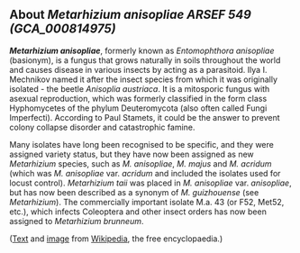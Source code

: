 About *Metarhizium anisopliae ARSEF 549 (GCA\_000814975)* 
---------------------------------------------------------



***Metarhizium anisopliae***, formerly known as *Entomophthora
anisopliae* (basionym), is a fungus that grows naturally in soils
throughout the world and causes disease in various insects by acting as
a parasitoid. Ilya I. Mechnikov named it after the insect species from
which it was originally isolated - the beetle *Anisoplia austriaca*. It
is a mitosporic fungus with asexual reproduction, which was formerly
classified in the form class Hyphomycetes of the phylum Deuteromycota
(also often called Fungi Imperfecti). According to Paul Stamets, it
could be the answer to prevent colony collapse disorder and catastrophic
famine.

Many isolates have long been recognised to be specific, and they were
assigned variety status, but they have now been assigned as new
*Metarhizium* species, such as *M. anisopliae*, *M. majus* and *M.
acridum* (which was *M. anisopliae* var. *acridum* and included the
isolates used for locust control). *Metarhizium taii* was placed in *M.
anisopliae* var. *anisopliae*, but has now been described as a synonym
of *M. guizhouense* (see *Metarhizium*). The commercially important
isolate M.a. 43 (or F52, Met52, etc.), which infects Coleoptera and
other insect orders has now been assigned to *Metarhizium brunneum*.

([Text](http://en.wikipedia.org/wiki/Metarhizium_anisopliae) and
[image](https://commons.wikimedia.org/wiki/File:Metarhizium_anisopliae_infected_cockroach_(PLoS).jpg)
from [Wikipedia](http://en.wikipedia.org/), the free encyclopaedia.)
